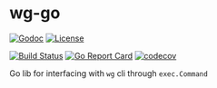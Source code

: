 # wg-go

[![Godoc](http://img.shields.io/badge/godoc-reference-5272b4.svg?maxAge=31536000&style=for-the-badge)](http://godoc.org/github.com/seankhliao/go-wg)
[![License](https://img.shields.io/github/license/seankhliao/go-wg.svg?style=for-the-badge)](githib.com/seankhliao/go-wg)

[![Build Status](https://img.shields.io/travis-ci/seankhliao/go-wg.svg?style=for-the-badge)](https://travis-ci.org/seankhliao/go-wg)
[![Go Report Card](https://goreportcard.com/badge/github.com/seankhliao/go-wg?style=for-the-badge)](https://goreportcard.com/report/github.com/seankhliao/go-wg)
[![codecov](https://img.shields.io/codecov/c/github/seankhliao/go-wg.svg?style=for-the-badge)](https://codecov.io/gh/seankhliao/go-wg)

Go lib for interfacing with `wg` cli through `exec.Command`

